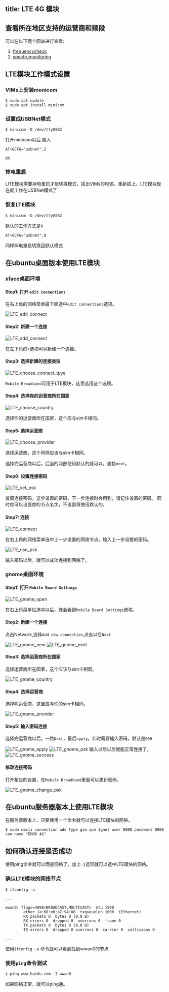title: LTE 4G 模块
---

## 查看所在地区支持的运营商和频段

可以在以下两个网站进行查看:

1. [frequencycheck](https://www.frequencycheck.com/carriers)
2. [spectrumonitoring](https://www.spectrummonitoring.com/frequencies/)


## LTE模块工作模式设置

### VIMs上安装monicom

```shell
$ sudo apt update
$ sudo apt install minicom
```

### 设置成USBNet模式

```shell
$ minicom -D /dev/ttyUSB2
```

打开minicom以后,输入

```shell
AT+QCFG="usbnet",2

OK
```

### 掉电重启

LITE模块需要掉电重启才能切换模式，拔出VIMs的电源，重新插上。LTE模块现在就工作在USBNet模式了

### 恢复LTE模块

```shell
$ minicom -D /dev/ttyUSB2
```

默认的工作方式是`0`

```shell
AT+QCFG="usbnet",0
```

同样掉电重启切换回默认模式

## 在ubuntu桌面版本使用LTE模块

### xface桌面环境

#### Step1: 打开 `edit connections`

在右上角的网络菜单最下面选中`edit connections`选项。

![LTE_edit_connect](/linux/images/vim3/LTE_edit_connect.png)

#### Step2: 新建一个连接

![LTE_add_connect](/linux/images/vim3/LTE_add_connect.png)

在左下角的`+`选项可以新建一个连接。

#### Step3: 选择新建的连接类型

![LTE_choose_connect_tpye](/linux/images/vim3/LTE_choose_connect_tpye.png)

`Mobile Broadband`可用于LTE模块，这里选用这个选项。

#### Step4: 选择你的运营商所在国家

![LTE_choose_country](/linux/images/vim3/LTE_choose_country.png)

选择你的运营商所在国家，这个应与sim卡相同。

#### Step5: 选择运营商

![LTE_choose_provider](/linux/images/vim3/LTE_choose_provider.png)

选择运营商，这个同样应该与sim卡相同。

选择完运营商以后，后面的两部使用默认的就可以，直接`next`。

#### Step6: 设置连接密码
![LTE_set_psk](/linux/images/vim3/LTE_set_psk.png)

设置连接密码，这步设置的密码，下一步连接时会用到，请记住设置的密码。
同时你可以设置你的节点名字，不设置将使用默认的。

#### Step7: 连接

![LTE_connect](/linux/images/vim3/LTE_connect.png)

在右上角的网络菜单选中上一步设置的网络节点。输入上一步设置的密码。

![LTE_use_psk](/linux/images/vim3/LTE_use_psk.png)

输入密码以后，就可以成功连接到网络了。

### gnome桌面环境

#### Step1: 打开 `Mobile Board Settings`

![LTE_gnome_open](/linux/images/vim3/LTE_gnome_open.png)


在右上角菜单栏选中以后，就会看到`Mobile Board Settings`选项。

#### Step2: 新建一个连接

点击Network,选择`Add new connection`,点击以后`Next`

![LTE_gnome_new](/linux/images/vim3/LTE_gnome_new.png)
![LTE_gnome_next](/linux/images/vim3/LTE_gnome_next.png)

#### Step3: 选择运营商所在国家

选择运营商所在国家，这个应该与sim卡相同。

![LTE_gnome_country](/linux/images/vim3/LTE_gnome_country.png)
#### Step4: 选择运营商

选择呢运营商，这里应与你的sim卡相同。

![LTE_gnome_provider](/linux/images/vim3/LTE_gnome_provider.png)
#### Step5: 输入密码连接

选择完运营商以后，一路`Next`，最后`apply`。此时需要输入密码，默认是`000`

![LTE_gnome_apply](/linux/images/vim3/LTE_gnome_apply.png)
![LTE_gnome_psk](/linux/images/vim3/LTE_gnome_psk.png)
输入以后以后就能正常连接了。
![LTE_gnome_success](/linux/images/vim3/LTE_gnome_success.png)

#### 修改连接密码

打开相应的设置，在`Mobile Broadband`里面可以更新密码。

![LTE_gnome_change_psk](/linux/images/vim3/LTE_gnome_change_psk.png)




## 在ubuntu服务器版本上使用LTE模块

在服务器版本上，只要使用一个命令就可以连接LTE模块的网络。

```
$ sudo nmcli connection add type gsm apn 3gnet user 0000 password 0000 con-name "EM06 4G"

```

## 如何确认连接是否成功

使用ping命令就可以而是网络了，加上`-I`选项就可以选中LTE模块的网络。



### 确认LTE模块的网络节点
```
$ ifconfig -a

...

wwan0: flags=4098<BROADCAST,MULTICAST>  mtu 1500
        ether 1a:68:e0:a7:94:88  txqueuelen 1000  (Ethernet)
        RX packets 0  bytes 0 (0.0 B)
        RX errors 0  dropped 0  overruns 0  frame 0
        TX packets 0  bytes 0 (0.0 B)
        TX errors 0  dropped 0 overruns 0  carrier 0  collisions 0

...
```

使用`ifconfig -a` 命令就可以看到找到wwan0的节点


### 使用`ping`命令测试

```
$ ping www.baidu.com -I wwan0
```
如果网络正常，就可以ping通。


